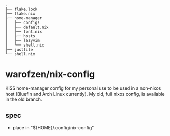 ```
.
├── flake.lock
├── flake.nix
├── home-manager
│   ├── configs
│   ├── default.nix
│   ├── font.nix
│   ├── hosts
│   ├── lazyvim
│   └── shell.nix
├── justfile
└── shell.nix
```
# warofzen/nix-config

KISS home-manager config for my personal use to be used in a non-nixos host (Bluefin and Arch Linux currently).
My old, full nixos config, is available in the old branch.

## spec
- place in "${HOME}/.config/nix-config"

